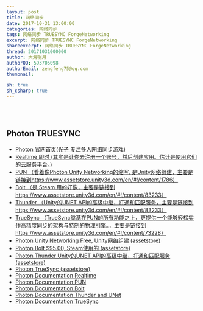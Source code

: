 ```yaml
---
layout: post
title: 网络同步
date: 2017-10-31 13:00:00
categories: 网络同步
tags: 网络同步 TRUESYNC ForgeNetworking
excerpt: 网络同步 TRUESYNC ForgeNetworking
shareexcerpt: 网络同步 TRUESYNC ForgeNetworking
thread: 20171031000000
author: 大海明月
authorQQ: 593705098
authorEmail: zengfeng75@qq.com
thumbnail: 

sh: true
sh_csharp: true
---
```






<br>
<br>
<h2 class="nav1">Photon TRUESYNC</h2>
<div class="" >
<ul>



<li data-fid="1" data-index="1" draggable="true">
<a target="_blank" contextmenu="thumb-menu" href="https://www.photonengine.com" draggable="false">
  <span class="title">Photon 官网首页(光子  专注多人网络同步游戏) </span>
</a>
</li>



<li data-fid="1" data-index="1" draggable="true">
<a target="_blank" contextmenu="thumb-menu" href="https://www.photonengine.com/zh-TW/Realtime" draggable="false">
  <span class="title">Realtime 即时 (其实是让你去注册一个账号，然后创建应用。估计是使用它们的云服务平台。) </span>
</a>
</li>


<li data-fid="1" data-index="1" draggable="true">
<a target="_blank" contextmenu="thumb-menu" href="https://www.photonengine.com/PUN" draggable="false">
  <span class="title">PUN （看着像Photon Unity Networking的缩写, 是Unity网络组建，主要是链接到https://www.assetstore.unity3d.com/en/#!/content/1786）</span>
</a>
</li>


<li data-fid="1" data-index="1" draggable="true">
<a target="_blank" contextmenu="thumb-menu" href="https://www.photonengine.com/PUN" draggable="false">
  <span class="title">Bolt （是 Steam 用的好像，主要是链接到https://www.assetstore.unity3d.com/en/#!/content/83233）</span>
</a>
</li>



<li data-fid="1" data-index="1" draggable="true">
<a target="_blank" contextmenu="thumb-menu" href="https://www.photonengine.com/PUN" draggable="false">
  <span class="title">Thunder （Unity的UNET API的高级中继，打通和匹配服务，主要是链接到https://www.assetstore.unity3d.com/en/#!/content/83233）</span>
</a>
</li>



<li data-fid="1" data-index="1" draggable="true">
<a target="_blank" contextmenu="thumb-menu" href="https://www.photonengine.com/PUN" draggable="false">
  <span class="title">TrueSync （TrueSync奠基在PUN的所有功能之上，更提供一个能够轻松实作高精度同步的架构与特制的物理引擎。，主要是链接到 https://www.assetstore.unity3d.com/en/#!/content/73228）</span>
</a>
</li>


<li data-fid="1" data-index="1" draggable="true">
<a target="_blank" contextmenu="thumb-menu" href="https://www.assetstore.unity3d.com/en/#!/content/1786" draggable="false">
  <span class="title">Photon Unity Networking Free, Unity网络组建 (assetstore)</span>
</a>
</li>



<li data-fid="1" data-index="1" draggable="true">
<a target="_blank" contextmenu="thumb-menu" href="https://www.assetstore.unity3d.com/en/#!/content/83233" draggable="false">
  <span class="title">Photon Bolt $95.00, Steam使用的 (assetstore)</span>
</a>
</li>



<li data-fid="1" data-index="1" draggable="true">
<a target="_blank" contextmenu="thumb-menu" href="https://www.assetstore.unity3d.com/en/#!/content/94901" draggable="false">
  <span class="title">Photon Thunder  Unity的UNET API的高级中继，打通和匹配服务(assetstore)</span>
</a>
</li>


<li data-fid="1" data-index="1" draggable="true">
<a target="_blank" contextmenu="thumb-menu" href="https://www.assetstore.unity3d.com/en/#!/content/94901" draggable="false">
  <span class="title">Photon TrueSync (assetstore)</span>
</a>
</li>


<li data-fid="1" data-index="1" draggable="true">
<a target="_blank" contextmenu="thumb-menu" href="https://doc.photonengine.com/en-us/realtime/current/getting-started/realtime-intro" draggable="false">
  <span class="title">Photon Documentation Realtime</span>
</a>
</li>

<li data-fid="1" data-index="1" draggable="true">
<a target="_blank" contextmenu="thumb-menu" href="https://doc.photonengine.com/en-us/pun/current/getting-started/pun-intro" draggable="false">
  <span class="title">Photon Documentation PUN</span>
</a>
</li>


<li data-fid="1" data-index="1" draggable="true">
<a target="_blank" contextmenu="thumb-menu" href="https://doc.photonengine.com/en-us/bolt/current/setup/overview" draggable="false">
  <span class="title">Photon Documentation Bolt</span>
</a>
</li>


<li data-fid="1" data-index="1" draggable="true">
<a target="_blank" contextmenu="thumb-menu" href="https://doc.photonengine.com/en-us/thunder/current/getting-started/introduction" draggable="false">
  <span class="title">Photon Documentation Thunder and UNet</span>
</a>
</li>


<li data-fid="1" data-index="1" draggable="true">
<a target="_blank" contextmenu="thumb-menu" href="https://doc.photonengine.com/en-us/truesync/current/getting-started/truesync-intro" draggable="false">
  <span class="title">Photon Documentation TrueSync </span>
</a>
</li>


</ul>
</div>

